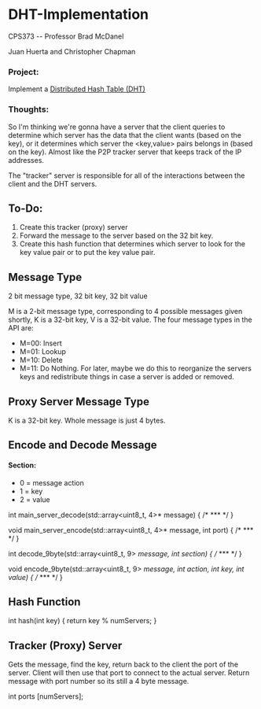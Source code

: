 # DHT-Implementation
CPS373 -- Professor Brad McDanel

Juan Huerta and Christopher Chapman 

### Project:
Implement a [Distributed Hash Table (DHT)](https://www.coursera.org/lecture/data-structures/distributed-hash-tables-tvH8H)

### Thoughts:

So I'm thinking we're gonna have a server that the client queries to determine which server has the data that the client wants (based on the key), or it determines which server the <key,value> pairs belongs in (based on the key). Almost like the P2P tracker server that keeps track of the IP addresses. 


The "tracker" server is responsible for all of the interactions between the client and the DHT servers.



## To-Do:
1. Create this tracker (proxy) server
  1. Forward the message to the server based on the 32 bit key.
2. Create this hash function that determines which server to look for the key value pair or to put the key value pair.


## Message Type
2 bit message type, 32 bit key, 32 bit value


M is a 2-bit message type, corresponding to 4 possible messages given shortly, K is a 32-bit key, V is a 32-bit value. The four message types in the API are:
* M=00: Insert
* M=01: Lookup
* M=10: Delete
* M=11: Do Nothing. For later, maybe we do this to reorganize the servers keys and redistribute things in case a server is added or removed.

## Proxy Server Message Type
K is a 32-bit key. Whole message is just 4 bytes.


## Encode and Decode Message
#### Section:
* 0 = message action
* 1 = key
* 2 = value


int main_server_decode(std::array<uint8_t, 4>* message) { /* *** */ }

void main_server_encode(std::array<uint8_t, 4>* message, int port) { /* *** */ }


int decode_9byte(std::array<uint8_t, 9> *message, int section) { /* *** */ }

void encode_9byte(std::array<uint8_t, 9> *message, int action, int key, int value) { /* *** */ }

## Hash Function
int hash(int key) { 
  return key % numServers;
}

## Tracker (Proxy) Server
Gets the message, find the key, return back to the client the port of the server. Client will then use that port to connect to the actual server.
Return message with port number so its still a 4 byte message. 

int ports [numServers];






